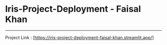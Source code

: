 # Iris-Project-Deployment - Faisal Khan
---
Project Link : [https://iris-project-deployment-faisal-khan.streamlit.app/]
